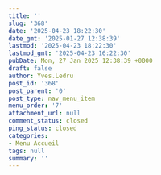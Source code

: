 ```yaml
---
title: ''
slug: '368'
date: '2025-04-23 18:22:30'
date_gmt: '2025-01-27 12:38:39'
lastmod: '2025-04-23 18:22:30'
lastmod_gmt: '2025-04-23 16:22:30'
pubDate: Mon, 27 Jan 2025 12:38:39 +0000
draft: false
author: Yves.Ledru
post_id: '368'
post_parent: '0'
post_type: nav_menu_item
menu_order: '7'
attachment_url: null
comment_status: closed
ping_status: closed
categories:
- Menu Accueil
tags: null
summary: ''
---
```



